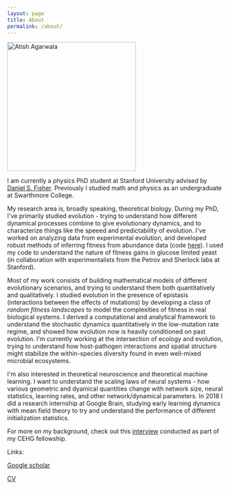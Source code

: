```yaml
---
layout: page
title: About
permalink: /about/
---
```


<img src="https://ati.sh/images/atish_headshot.jpg" alt="Atish Agarwala" width="300" />

I am currently a physics PhD student at Stanford University advised by 
[Daniel S. Fisher](https://web.stanford.edu/group/dsfisher/index.html).
Previously I studied math and physics as an undergraduate at Swarthmore College.

My research area is, broadly speaking, theoretical biology. During my PhD, I've primarily studied evolution - trying
to understand how different dynamical processes combine to give evolutionary dynamics, and to characterize things like the
speeed and predictability of evolution. I've worked on analyzing data from experimental evolution, and developed robust 
methods
of inferring fitness from abundance data (code [here](https://github.com/barcoding-bfa/fitness-assay-python)). I used my
code to understand the nature of fitness gains in glucose limited yeast (in collaboration with experimentalists from the 
Petrov and Sherlock labs at Stanford).

Most of my work consists of building mathematical models of different evolutionary scenarios, and trying to understand them
both quantitatively and qualitatively. I studied evolution in the presence of epistasis (interactions
between the effects of mutations) by developing a class of _random fitness landscapes_ to model the complexities of fitness
in real biological systems. I derived a computational and analytical framework to understand the stochastic
dynamics quantitatively in the low-mutation rate regime, and showed how evolution now is heavily conditioned on past 
evolution. I'm currently working at the intersection of ecology and evolution, trying to understand how host-pathogen
interactions and spatial structure might stabilize the within-species diversity found in even well-mixed microbial
ecosystems.

I'm also interested in theoretical neuroscience and theoretical machine learning. I want to understand the scaling
laws of neural systems - how various geometric and dyamical quantities change with network size, neural statistics, learning
rates, and other network/dynamical parameters. In 2018 I did a research internship at
Google Brain, studying early learning dynamics with mean field theory to try and understand the performance of
different initialization statistics.

For more on my background, check out this
[interview](https://stanfordcehg.wordpress.com/2018/11/19/fellows-feature-atish-agarwala/)
conducted as part of my CEHG fellowship.

Links:

[Google scholar](https://scholar.google.com/citations?user=yCeAZUoAAAAJ&hl=en)

[CV](httpsL//ati.sh/atishagarwalacv.pdf)
